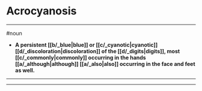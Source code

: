 # Acrocyanosis
---
#noun
- **A persistent [[b/_blue|blue]] or [[c/_cyanotic|cyanotic]] [[d/_discoloration|discoloration]] of the [[d/_digits|digits]], most [[c/_commonly|commonly]] occurring in the hands [[a/_although|although]] [[a/_also|also]] occurring in the face and feet as well.**
---
---
